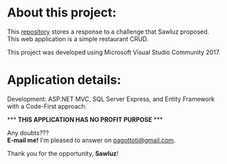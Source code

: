 # About this project:

This [repository](https://github.com/tipagotto/sawluz-evaluation.git) stores a response to a challenge that Sawluz proposed.<br> 
This web application is a simple restaurant CRUD.

This project was developed using Microsoft Visual Studio Community 2017.

# Application details:
Development: ASP.NET MVC, SQL Server Express, and Entity Framework with a Code-First approach.<br>

*** **THIS APPLICATION HAS NO PROFIT PURPOSE** ***

Any doubts??? <br>
**E-mail me!** I'm pleased to answer on [pagottoti@gmail.com](pagottoti@gmail.com).

Thank you for the opportunity, **Sawluz**!